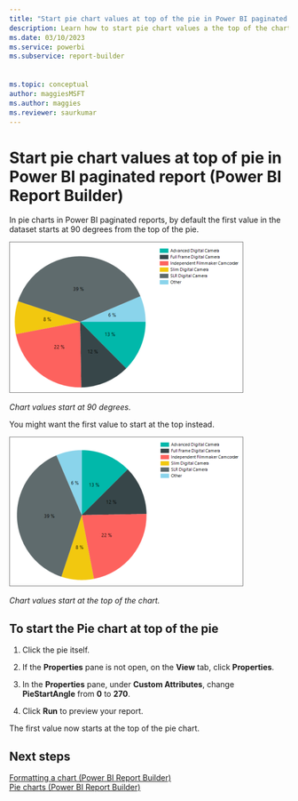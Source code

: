 ```yaml
---
title: "Start pie chart values at top of the pie in Power BI paginated report | Microsoft Docs"
description: Learn how to start pie chart values a the top of the chart in a Power BI paginated report rather than the default 90 degrees from the top.  
ms.date: 03/10/2023
ms.service: powerbi
ms.subservice: report-builder


ms.topic: conceptual
author: maggiesMSFT
ms.author: maggies
ms.reviewer: saurkumar
---
```

# Start pie chart values at top of pie in Power BI paginated report (Power BI Report Builder)

In pie charts in Power BI paginated reports, by default the first value in the dataset starts at 90 degrees from the top of the pie. 

![Screenshot of a Power BI report builder pie chart with the dataset starting at 90 degrees.](/powerbi-docs/paginated-reports/media/paginated-reports-visualizations/report-builder-pie-chart-start-at-90.png)

*Chart values start at 90 degrees.*

You might want the first value to start at the top instead. 

![Screenshot of a report builder pie chart with the dataset starting at the top.](/powerbi-docs/paginated-reports/media/paginated-reports-visualizations/report-builder-pie-chart-start-at-top.png)

*Chart values start at the top of the chart.*
  
## To start the Pie chart at top of the pie  
  
1.  Click the pie itself.  
  
2.  If the **Properties** pane is not open, on the **View** tab, click **Properties**.  
  
3.  In the **Properties** pane, under **Custom Attributes**, change **PieStartAngle** from **0** to **270**.  
  
4.  Click **Run** to preview your report.  
  
 The first value now starts at the top of the pie chart.  
  
## Next steps  
 [Formatting a chart &#40;Power BI Report Builder&#41;](/sql/reporting-services/report-design/formatting-a-chart-report-builder-and-ssrs)   
 [Pie charts &#40;Power BI Report Builder&#41;](/sql/reporting-services/report-design/pie-charts-report-builder-and-ssrs)  
  
  
